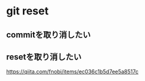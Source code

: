 # git reset


## commitを取り消したい


## resetを取り消したい

https://qiita.com/fnobi/items/ec036c1b5d7ee5a8517c
